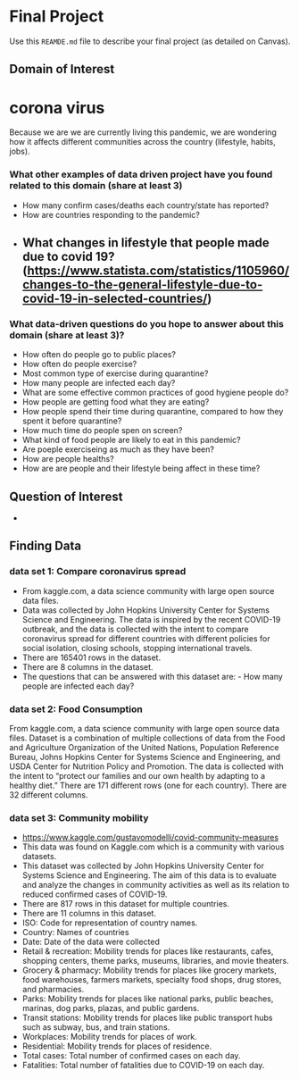 # Final Project
Use this `REAMDE.md` file to describe your final project (as detailed on Canvas).
## Domain of Interest
  # corona virus
  Because we are we are currently living this pandemic, we are wondering how it affects different communities across the country (lifestyle, habits, jobs).
  
  ### What other examples of data driven project have you found related to this domain (share at least 3) 
  - How many confirm cases/deaths each country/state has reported?
  - How are countries responding to the pandemic?
  - What changes in lifestyle that people made due to covid 19?
    (https://www.statista.com/statistics/1105960/changes-to-the-general-lifestyle-due-to-covid-19-in-selected-countries/)
      - 
  ### What data-driven questions do you hope to answer about this domain (share at least 3)?
  - How often do people go to public places?
  - How often do people exercise?
  - Most common type of exercise during quarantine?
  - How many people are infected each day?
  - What are some effective common practices of good hygiene people do?
  - How people are getting food what they are eating?
  - How people spend their time during quarantine, compared to how they spent it before quarantine?
  - How much time do people spen on screen?
  - What kind of food people are likely to eat in this pandemic?
  - Are poeple exerciseing as much as they have been?
  - How are people healths?
  - How are are people and their lifestyle being affect in these time?
## Question of Interest
  - 

## Finding Data
### data set 1: Compare coronavirus spread
  - From kaggle.com, a data science community with large open source data files.
  - Data was collected by John Hopkins University Center for Systems Science and Engineering. The data is inspired by the recent COVID-19 outbreak, and the data is collected with the intent to compare coronavirus spread for different countries with different policies for social isolation, closing schools, stopping international travels.
  - There are 165401 rows in the dataset.
  - There are 8 columns in the dataset.
  -  The questions that can be answered with this dataset are: 
    - How many people are infected each day?
### data set 2: Food Consumption
  From kaggle.com, a data science community with large open source data files.
Dataset is a combination of multiple collections of data from the Food and Agriculture Organization of the United Nations, Population Reference Bureau, Johns Hopkins Center for Systems Science and Engineering, and USDA Center for Nutrition Policy and Promotion. The data is collected with the intent to “protect our families and our own health by adapting to a healthy diet.”
There are 171 different rows (one for each country).
There are 32 different columns.

### data set 3: Community mobility
  - https://www.kaggle.com/gustavomodelli/covid-community-measures
  - This data was found on Kaggle.com which is a community with various datasets.
  - This dataset was collected by John Hopkins University Center for Systems Science and Engineering. The aim of this data is to evaluate and analyze the changes in community activities as well as its relation to reduced confirmed cases of COVID-19.
  - There are 817 rows in this dataset for multiple countries.
  - There are 11 columns in this dataset. 
  - ISO: Code for representation of country names.
  - Country: Names of countries
  - Date: Date of the data were collected 
  - Retail & recreation: Mobility trends for places like restaurants, cafes, shopping centers, theme parks, museums, libraries, and movie theaters.
  - Grocery & pharmacy: Mobility trends for places like grocery markets, food warehouses, farmers markets, specialty food shops, drug stores, and pharmacies.
  - Parks: Mobility trends for places like national parks, public beaches, marinas, dog parks, plazas, and public gardens.
  - Transit stations: Mobility trends for places like public transport hubs such as subway, bus, and train stations.
  - Workplaces: Mobility trends for places of work.
  - Residential: Mobility trends for places of residence.
  - Total cases: Total number of confirmed cases on each day.
  - Fatalities: Total number of fatalities due to COVID-19 on each day.

